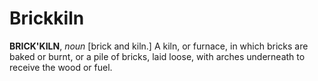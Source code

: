 # Brickkiln

**BRICK'KILN**, _noun_ \[brick and kiln.\] A kiln, or furnace, in which bricks are baked or burnt, or a pile of bricks, laid loose, with arches underneath to receive the wood or fuel.